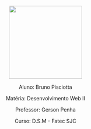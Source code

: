 <p align="center"><img src="https://github.com/bruno-pisciotta281/Index.html/blob/master/img/LOGO.PNG" width="200px;"/></p>

<p align="center">Aluno: Bruno Pisciotta</p>
<p align="center">Matéria: Desenvolvimento Web II</p>
<p align="center">Professor: Gerson Penha</p>
<p align="center">Curso: D.S.M - Fatec SJC</p>


